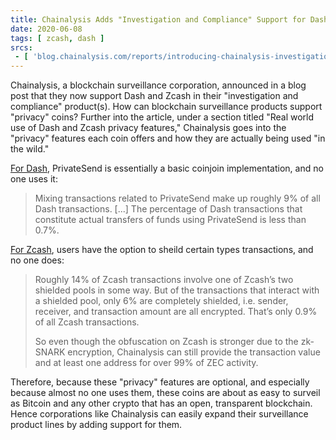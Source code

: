 ```yaml
---
title: Chainalysis Adds "Investigation and Compliance" Support for Dash & Zcash
date: 2020-06-08
tags: [ zcash, dash ]
srcs:
 - [ 'blog.chainalysis.com/reports/introducing-chainalysis-investigation-compliance-support-dash-zcash', 'archive.ph/jO7se' ]
---
```


Chainalysis, a blockchain surveillance corporation, announced in a blog post
that they now support Dash and Zcash in their "investigation and compliance"
product(s). How can blockchain surveillance products support "privacy" coins?
Further into the article, under a section titled "Real world use of Dash and
Zcash privacy features," Chainalysis goes into the "privacy" features each coin
offers and how they are actually being used "in the wild."

[For Dash](https://archive.ph/jO7se#selection-381.0-385.272), PrivateSend is
essentially a basic coinjoin implementation, and no one uses it:

> Mixing transactions related to PrivateSend make up roughly 9% of all Dash
> transactions. [...] The percentage of Dash transactions that constitute
> actual transfers of funds using PrivateSend is less than 0.7%.

[For Zcash](https://archive.ph/jO7se#selection-417.0-421.190), users have the
option to sheild certain types transactions, and no one does:

> Roughly 14% of Zcash transactions involve one of Zcash’s two shielded pools
> in some way. But of the transactions that interact with a shielded pool, only
> 6% are completely shielded, i.e. sender, receiver, and transaction amount are
> all encrypted. That’s only 0.9% of all Zcash transactions.
>
> So even though the obfuscation on Zcash is stronger due to the zk-SNARK
> encryption, Chainalysis can still provide the transaction value and at least
> one address for over 99% of ZEC activity.

Therefore, because these "privacy" features are optional, and especially
because almost no one uses them, these coins are about as easy to surveil as
Bitcoin and any other crypto that has an open, transparent blockchain. Hence
corporations like Chainalysis can easily expand their surveillance product
lines by adding support for them.
